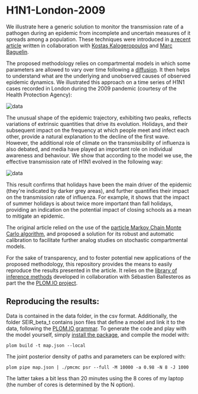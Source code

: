 H1N1-London-2009
================

We illustrate here a generic solution to monitor the transmission rate of a pathogen during an epidemic from incomplete and uncertain 
measures of it spreads among a population. These techniques were introduced in [a recent article][1] written in 
collaboration with [Kostas Kalogeropoulos][2] and [Marc Baguelin][3]. 

The proposed methodology relies on compartmental models in which some parameters are allowed to vary over time
following a [diffusion][8]. It then helps to understand what are the underlying and unobserved causes of observed epidemic 
dynamics. We illustrated this approach on a time series of H1N1 cases recorded in London during the 2009 pandemic 
(courtesy of the Health Protection Agency):

![data](https://raw.github.com/JDureau/H1N1-London-2009/master/images/data.png?login=JDureau&token=c5b1e3d648591265b128978f10a0bcee)

The unusual shape of the epidemic trajectory, exhibiting two peaks, reflects variations of extrinsic quantities
that drive its evolution. Holidays, and their subsequent impact on the frequency at which people meet and infect 
each other, provide a natural explanation to the decline of the first wave. However, the additional role of climate
on the transmissibility of influenza is also debated, and media have played an important role on individual
awareness and behaviour. We show that according to the model we use, the effective transmission rate of H1N1 evolved 
in the following way:

![data](https://raw.github.com/JDureau/H1N1-London-2009/master/images/beta.png?login=JDureau&token=908ed37544cffb2e67155b264bde06ba)

This result confirms that holidays have been the main driver of the epidemic (they're indicated by darker grey areas), and further quantifies their impact
on the transmission rate of influenza. For example, it shows that the impact of summer holidays is about twice more 
important than fall holidays, providing an indication on the potential impact of closing schools as a mean to 
mitigate an epidemic.

The original article relied on the use of the [particle Markov Chain Monte Carlo algorithm][4], and proposed a solution for 
its robust and automatic calibration to facilitate further analog studies on stochastic compartmental models. 

For the sake of transparency, and to foster potential new applications of the proposed methodology, this repository provides
the means to easily reproduce the results presented in the article. It relies on the [library of inference methods][5]
developed in collaboration with Sébastien Ballesteros as part the the [PLOM.IO project][6].

Reproducing the results:
------------------------

Data is contained in the data folder, in the csv format. Additionally, the folder SEIR_beta_t contains json files that 
define a model and link it to the data, following the [PLOM.IO grammar][6]. To generate the code and play with the model
yourself, simply [install the package][7], and compile the model with:

    plom build -t map.json --local

The joint posterior density of paths and parameters can be explored with:

    plom pipe map.json | ./pmcmc psr --full -M 10000 -a 0.98 -N 8 -J 1000
    
The latter takes a bit less than 20 minutes using the 8 cores of my laptop (the number of cores is determined by the N option).




[1]: http://arxiv.org/abs/1203.5950       "Capturing the time-varying drivers of an epidemic using stochastic dynamical systems"
[2]: http://stats.lse.ac.uk/kalogeropoulos/ "Kostas Kalogeropoulos"
[3]: http://www.lshtm.ac.uk/aboutus/people/baguelin.marc "Marc Baguelin"
[4]: http://www.stats.ox.ac.uk/~doucet/andrieu_doucet_holenstein_PMCMC.pdf "Particle Markov Chain Monte Carlo"
[5]: https://github.com/plom-io/plom-pipe "plom-pipe"
[6]: http://plom.io/cli/grammar "PLOM.IO grammar"
[7]: http://plom.io/cli "workflow"
[8]: http://en.wikipedia.org/wiki/Diffusion_process "Diffusions"

